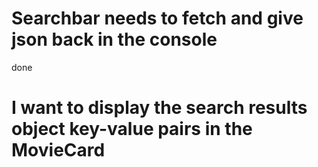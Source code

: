 # Searchbar needs to fetch and give json back in the console
done

# I want to display the search results object key-value pairs in the MovieCard
